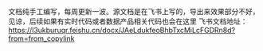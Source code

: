 文档纯手工编写，每周更新一波。源文档是在飞书上写的，导出来效果部分不好，见谅，后续如果有实时代码或者数据产品相关代码也会在这里
飞书文档地址：https://l3ukburuqr.feishu.cn/docx/JAeLdukfeoBhbTxcMiLcFGDRn8d?from=from_copylink
